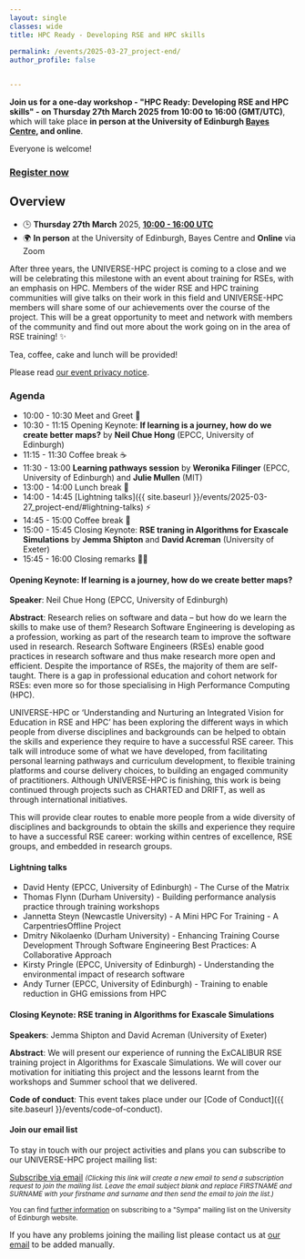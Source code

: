 ```yaml
---
layout: single
classes: wide
title: HPC Ready - Developing RSE and HPC skills
 
permalink: /events/2025-03-27_project-end/
author_profile: false


---
```


**Join us for a one-day workshop - "HPC Ready: Developing RSE and HPC skills" - on Thursday 27th March 2025 from 10:00 to 16:00 (GMT/UTC)**, which will take place **in person at the University of Edinburgh [Bayes Centre](https://bayes-centre.ed.ac.uk/), and online**.

Everyone is welcome!

### [Register now](https://forms.office.com/Pages/ResponsePage.aspx?id=B3WJK4zudUWDC0-CZ8PTB5xW6C9sTFJAj9JEr0thFURUOTlJQ1RDUDlZUkxNTDJBMVdBSzRDOUlDQi4u)

## Overview

- 🕒 **Thursday 27th March** 2025, **[10:00 - 16:00 UTC](https://www.timeanddate.com/worldclock/fixedtime.html?msg=HPC+Ready%3A+Developing+RSE+and+HPC+skills&iso=20250327T10&p1=1440&ah=6)**
- 🌍 **In person** at the University of Edinburgh, Bayes Centre and **Online** via Zoom

After three years, the UNIVERSE-HPC project is coming to a close and we will be celebrating this milestone with an event about training for RSEs, with an emphasis on HPC. Members of the wider RSE and HPC training communities will give talks on their work in this field and UNIVERSE-HPC members will share some of our achievements over the course of the project. This will be a great opportunity to meet and network with members of the community and find out more about the work going on in the area of RSE training! ✨ 

Tea, coffee, cake and lunch will be provided!

Please read [our event privacy notice](https://www.imperial.ac.uk/media/imperial-college/administration-and-support-services/secretariat/public/ICL---Events-privacy-notice---10-October-2018.pdf).

### Agenda

- 10:00 - 10:30 Meet and Greet 🚀
- 10:30 - 11:15 Opening Keynote: **If learning is a journey, how do we create better maps?** by **Neil Chue Hong** (EPCC, University of Edinburgh)
- 11:15 - 11:30 Coffee break ☕
- 11:30 - 13:00 **Learning pathways session** by **Weronika Filinger** (EPCC, University of Edinburgh) and **Julie Mullen** (MIT)
- 13:00 - 14:00 Lunch break 🍴
- 14:00 - 14:45 [Lightning talks]({{ site.baseurl }}/events/2025-03-27_project-end/#lightning-talks) ⚡ 
- 14:45 - 15:00 Coffee break 🥐
- 15:00 - 15:45 Closing Keynote: **RSE traning in Algorithms for Exascale Simulations** by **Jemma Shipton** and **David Acreman** (University of Exeter)
- 15:45 - 16:00 Closing remarks 👋🏼 

#### Opening Keynote: If learning is a journey, how do we create better maps?

**Speaker**: Neil Chue Hong (EPCC, University of Edinburgh)

**Abstract**:
Research relies on software and data – but how do we learn the skills to make use of them? Research Software Engineering is developing as a profession, working as part of the research team to improve the software used in research. Research Software Engineers (RSEs) enable good practices in research software and thus make research more open and efficient. Despite the importance of RSEs, the majority of them are self-taught. There is a gap in professional education and cohort network for RSEs: even more so for those specialising in High Performance Computing (HPC).

UNIVERSE-HPC or ‘Understanding and Nurturing an Integrated Vision for Education in RSE and HPC’ has been exploring the different ways in which people from diverse disciplines and backgrounds can be helped to obtain the skills and experience they require to have a successful RSE career. This talk will introduce some of what we have developed, from facilitating personal learning pathways and curriculum development, to flexible training platforms and course delivery choices, to building an engaged community of practitioners. Although UNIVERSE-HPC is finishing, this work is being continued through projects such as CHARTED and DRIFT, as well as through international initiatives.

This will provide clear routes to enable more people from a wide diversity of disciplines and backgrounds to obtain the skills and experience they require to have a successful RSE career: working within centres of excellence, RSE groups, and embedded in research groups.

#### Lightning talks

- David Henty (EPCC, University of Edinburgh) - The Curse of the Matrix
- Thomas Flynn (Durham University) - Building performance analysis practice through training workshops
- Jannetta Steyn (Newcastle University) - A Mini HPC For Training - A CarpentriesOffline Project
- Dmitry Nikolaenko (Durham University) - Enhancing Training Course Development Through Software Engineering Best Practices: A Collaborative Approach
- Kirsty Pringle (EPCC, University of Edinburgh) - Understanding the environmental impact of research software
- Andy Turner (EPCC, University of Edinburgh) - Training to enable reduction in GHG emissions from HPC

#### Closing Keynote: RSE traning in Algorithms for Exascale Simulations

**Speakers**: Jemma Shipton and David Acreman (University of Exeter)

**Abstract**:
We will present our experience of running the ExCALIBUR RSE training project in Algorithms for Exascale Simulations. We will cover our motivation for initiating this project and the lessons learnt from the workshops and Summer school that we delivered.

**Code of conduct**: This event takes place under our [Code of Conduct]({{ site.baseurl }}/events/code-of-conduct).


#### Join our email list

To stay in touch with our project activities and plans you can subscribe to our
UNIVERSE-HPC project mailing list:

<a
href="mailto:sympa@mlist.is.ed.ac.uk?body=SUBSCRIBE%20universe-hpc%20FIRSTNAME%20SURNAME%20%0A%0AQUIT%0A%0A">Subscribe
via email</a> <small>_(Clicking this link will create a new email to send a
subscription request to join the mailing list. Leave the email subject blank
and replace FIRSTNAME and SURNAME with your firstname and surname and then send
the email to join the list.)_</small>

<small>You can find [further
information](https://www.ed.ac.uk/information-services/computing/comms-and-collab/email/lists/sympa/subscribe)
on subscribing to a "Sympa" mailing list on the University of Edinburgh
website.</small>

If you have any problems joining the mailing list please contact us at
[our email](mailto:s.sukhiani@epcc.ed.ac.uk) to be added manually.
